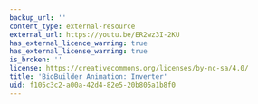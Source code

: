```yaml
---
backup_url: ''
content_type: external-resource
external_url: https://youtu.be/ER2wz3I-2KU
has_external_licence_warning: true
has_external_license_warning: true
is_broken: ''
license: https://creativecommons.org/licenses/by-nc-sa/4.0/
title: 'BioBuilder Animation: Inverter'
uid: f105c3c2-a00a-42d4-82e5-20b805a1b8f0
---
```

